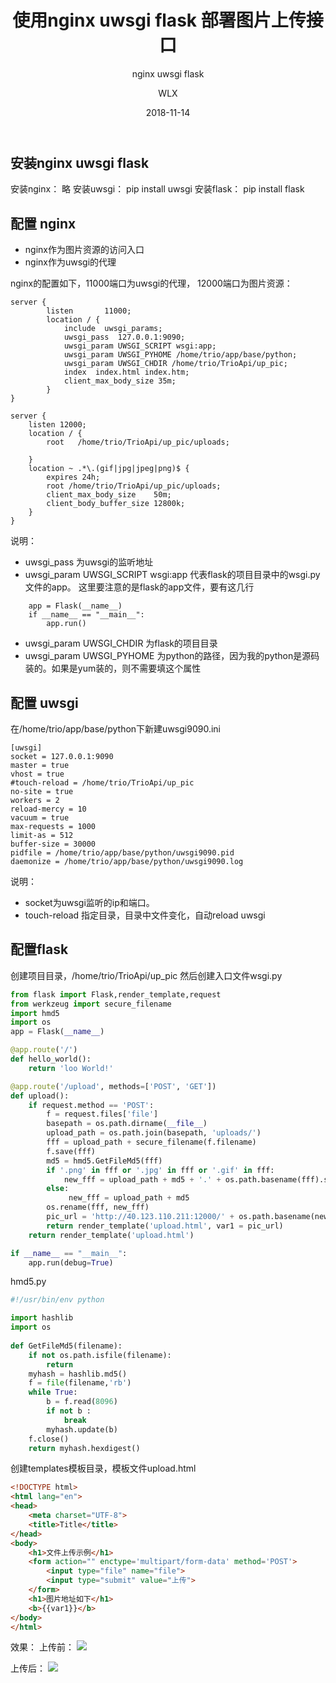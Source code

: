 ﻿---
layout:     post
title:      使用nginx uwsgi flask 部署图片上传接口  
subtitle:   nginx uwsgi flask
date:       2018-11-14
author:     WLX
header-img: img/post-bg-ios9-web.jpg
catalog: true
tags:
    - python
---

## 安装nginx uwsgi flask
安装nginx： 略
安装uwsgi： pip install uwsgi
安装flask： pip install flask

## 配置 nginx

 - nginx作为图片资源的访问入口
 - nginx作为uwsgi的代理
 
nginx的配置如下，11000端口为uwsgi的代理， 12000端口为图片资源：
```
server {
        listen       11000;
        location / {            
            include  uwsgi_params;
            uwsgi_pass  127.0.0.1:9090;
            uwsgi_param UWSGI_SCRIPT wsgi:app;
            uwsgi_param UWSGI_PYHOME /home/trio/app/base/python;
            uwsgi_param UWSGI_CHDIR /home/trio/TrioApi/up_pic;
            index  index.html index.htm;
            client_max_body_size 35m;
        }
}

server {
	listen 12000;
	location / {
		root   /home/trio/TrioApi/up_pic/uploads;

	}
	location ~ .*\.(gif|jpg|jpeg|png)$ {  
        expires 24h;  
        root /home/trio/TrioApi/up_pic/uploads;
        client_max_body_size    50m;  
        client_body_buffer_size 12800k;  
    }
}
```

说明：

 - uwsgi_pass 为uwsgi的监听地址
 - uwsgi_param UWSGI_SCRIPT wsgi:app  代表flask的项目目录中的wsgi.py文件的app。
    这里要注意的是flask的app文件，要有这几行
```
    app = Flask(__name__)
    if __name__ == "__main__":
        app.run()
```
 - uwsgi_param UWSGI_CHDIR 为flask的项目目录
 - uwsgi_param UWSGI_PYHOME 为python的路径，因为我的python是源码装的。如果是yum装的，则不需要填这个属性

## 配置 uwsgi
在/home/trio/app/base/python下新建uwsgi9090.ini
```
[uwsgi]
socket = 127.0.0.1:9090
master = true
vhost = true
#touch-reload = /home/trio/TrioApi/up_pic
no-site = true
workers = 2
reload-mercy = 10     
vacuum = true 
max-requests = 1000   
limit-as = 512
buffer-size = 30000
pidfile = /home/trio/app/base/python/uwsgi9090.pid
daemonize = /home/trio/app/base/python/uwsgi9090.log
```
说明：
 - socket为uwsgi监听的ip和端口。
 - touch-reload 指定目录，目录中文件变化，自动reload uwsgi

## 配置flask
创建项目目录，/home/trio/TrioApi/up_pic
然后创建入口文件wsgi.py
```python
from flask import Flask,render_template,request
from werkzeug import secure_filename
import hmd5
import os
app = Flask(__name__)

@app.route('/')
def hello_world():
    return 'loo World!'

@app.route('/upload', methods=['POST', 'GET'])
def upload():
    if request.method == 'POST':
        f = request.files['file']
        basepath = os.path.dirname(__file__)
        upload_path = os.path.join(basepath, 'uploads/')
        fff = upload_path + secure_filename(f.filename)
        f.save(fff)
        md5 = hmd5.GetFileMd5(fff)
        if '.png' in fff or '.jpg' in fff or '.gif' in fff:
            new_fff = upload_path + md5 + '.' + os.path.basename(fff).split('.')[1]
        else:
             new_fff = upload_path + md5
        os.rename(fff, new_fff)
        pic_url = 'http://40.123.110.211:12000/' + os.path.basename(new_fff)
        return render_template('upload.html', var1 = pic_url)
    return render_template('upload.html')

if __name__ == "__main__":
    app.run(debug=True)
```
hmd5.py
```python
#!/usr/bin/env python

import hashlib                    
import os
                                  
def GetFileMd5(filename):
    if not os.path.isfile(filename):
        return
    myhash = hashlib.md5()
    f = file(filename,'rb')
    while True:
        b = f.read(8096)
        if not b :
            break
        myhash.update(b)
    f.close()
    return myhash.hexdigest()
```
创建templates模板目录，模板文件upload.html
```html
<!DOCTYPE html>
<html lang="en">
<head>
    <meta charset="UTF-8">
    <title>Title</title>
</head>
<body>
    <h1>文件上传示例</h1>
    <form action="" enctype='multipart/form-data' method='POST'>
        <input type="file" name="file">
        <input type="submit" value="上传">
    </form>
    <h1>图片地址如下</h1>
    <b>{{var1}}</b>
</body>
</html>
```

效果：
上传前：
![](http://40.125.164.174:12000/67809f3141428cf810da5f57b76009a1.png)

上传后：
![](http://40.125.164.174:12000/ae59fa461b862b83f6bac9534af04d21.png)